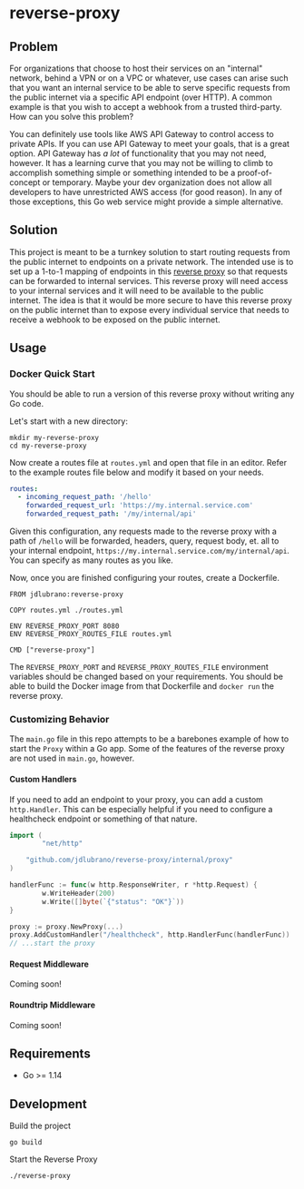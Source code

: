 # reverse-proxy

## Problem

For organizations that choose to host their services on an "internal" network,
behind a VPN or on a VPC or whatever, use cases can arise such that you want
an internal service to be able to serve specific requests from the public
internet via a specific API endpoint (over HTTP).  A common example is that you
wish to accept a webhook from a trusted third-party.  How can you solve this
problem?

You can definitely use tools like AWS API Gateway to control access to private
APIs.  If you can use API Gateway to meet your goals, that is a great option.
API Gateway has _a lot_ of functionality that you may not need, however.  It
has a learning curve that you may not be willing to climb to accomplish
something simple or something intended to be a proof-of-concept or temporary.
Maybe your dev organization does not allow all developers to have unrestricted
AWS access (for good reason).  In any of those exceptions, this Go web service
might provide a simple alternative.

## Solution

This project is meant to be a turnkey solution to start routing requests from
the public internet to endpoints on a private network.  The intended use is to
set up a 1-to-1 mapping of endpoints in this
[reverse proxy](https://www.cloudflare.com/learning/cdn/glossary/reverse-proxy/)
so that requests can be forwarded to internal services.  This reverse proxy
will need access to your internal services and it will need to be available
to the public internet.  The idea is that it would be more secure to have this
reverse proxy on the public internet than to expose every individual service
that needs to receive a webhook to be exposed on the public internet.

## Usage

### Docker Quick Start

You should be able to run a version of this reverse proxy without writing any
Go code.

Let's start with a new directory:

```
mkdir my-reverse-proxy
cd my-reverse-proxy
```

Now create a routes file at `routes.yml` and open that file in an editor.
Refer to the example routes file below and modify it based on your needs.

```yaml
routes:
  - incoming_request_path: '/hello'
    forwarded_request_url: 'https://my.internal.service.com'
    forwarded_request_path: '/my/internal/api'
```

Given this configuration, any requests made to the reverse proxy with a path
of `/hello` will be forwarded, headers, query, request body, et. all to your
internal endpoint, `https://my.internal.service.com/my/internal/api`.  You can
specify as many routes as you like.

Now, once you are finished configuring your routes, create a Dockerfile.

```
FROM jdlubrano:reverse-proxy

COPY routes.yml ./routes.yml

ENV REVERSE_PROXY_PORT 8080
ENV REVERSE_PROXY_ROUTES_FILE routes.yml

CMD ["reverse-proxy"]
```

The `REVERSE_PROXY_PORT` and `REVERSE_PROXY_ROUTES_FILE` environment variables
should be changed based on your requirements.  You should be able to build the
Docker image from that Dockerfile and `docker run` the reverse proxy.

### Customizing Behavior

The `main.go` file in this repo attempts to be a barebones example of how to
start the `Proxy` within a Go app.  Some of the features of the reverse proxy
are not used in `main.go`, however.

#### Custom Handlers

If you need to add an endpoint to your proxy, you can add a custom `http.Handler`.
This can be especially helpful if you need to configure a healthcheck endpoint
or something of that nature.

```go
import (
        "net/http"

	"github.com/jdlubrano/reverse-proxy/internal/proxy"
)

handlerFunc := func(w http.ResponseWriter, r *http.Request) {
        w.WriteHeader(200)
        w.Write([]byte(`{"status": "OK"}`))
}

proxy := proxy.NewProxy(...)
proxy.AddCustomHandler("/healthcheck", http.HandlerFunc(handlerFunc))
// ...start the proxy
```

#### Request Middleware

Coming soon!

#### Roundtrip Middleware

Coming soon!

## Requirements

* Go >= 1.14

## Development

Build the project
```
go build
```

Start the Reverse Proxy
```
./reverse-proxy
```
